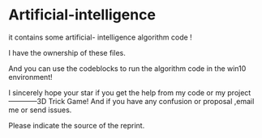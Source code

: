 # Artificial-intelligence
it contains some artificial- intelligence algorithm code !

I have the ownership of these files. 

And you can use the codeblocks to run the algorithm code in the win10 environment!

I sincerely hope your star if you get the help from my code or my project————3D Trick Game! And if you have any confusion or proposal ,email me or send issues.

Please indicate the source of the reprint.
